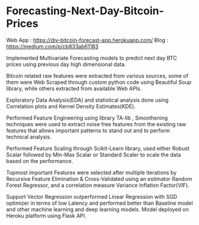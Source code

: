 # Forecasting-Next-Day-Bitcoin-Prices

Web App : https://div-bitcoin-forecast-app.herokuapp.com/
Blog    : https://medium.com/p/cb833ab61183

Implemented Multivariate Forecasting models to predict next day BTC prices using previous day high dimensional data.

Bitcoin related raw features were extracted from various sources, some of them were Web Scraped through custom python code using Beautiful Soup library, while others extracted from available Web APIs.

Exploratory Data Analysis(EDA) and statistical analysis done using Correlation plots and Kernel Density Estimates(KDE).

Performed Feature Engineering using library TA-lib , Smoothening techniques were used to extract noise free features from the existing raw features that allows important patterns to stand out and to perform technical analysis.

Performed Feature Scaling through Scikit-Learn library, used either Robust Scalar followed by Min-Max Scalar or Standard Scaler to scale the data based on the performance.

Topmost important Features were selected after multiple iterations by Recursive Feature Elimination & Cross-Validated using an estimator Random Forest Regressor, and a correlation measure Variance Inflation Factor(VIF).

Support Vector Regression outperformed Linear Regression with SGD optimizer in terms of low Latency and performed better than Baseline model and other machine learning and deep learning models. Model deployed on Heroku platform using Flask API.
